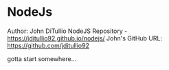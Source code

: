# NodeJs
Author: John DiTullio
NodeJS Repository -  https://jditullio92.github.io/nodejs/
John's GitHub URL: https://github.com/jditullio92


gotta start somewhere...
